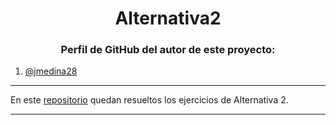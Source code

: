 <h1 align="center">Alternativa2</h1>

<h3 align="center">Perfil de GitHub del autor de este proyecto:</h3>

1. [@jmedina28](https://github.com/jmedina28)

---
En este [repositorio](https://github.com/jmedina28/Alternativa2) quedan resueltos los ejercicios de Alternativa 2.
***
